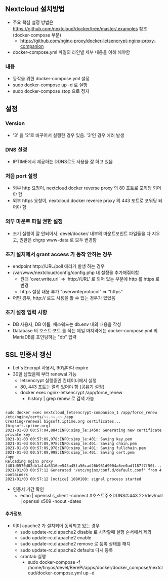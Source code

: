 ## Nextcloud 설치방법
- 주요 핵심 설정 방법은 https://github.com/nextcloud/docker/tree/master/.examples 참조 (docker-compose 부분)
  - https://github.com/nginx-proxy/docker-letsencrypt-nginx-proxy-companion
- docker-compose.yml 파일의 라인별 세부 내용을 이해 해야함
### 내용
- 동작을 위한 docker-compose.yml 설정
- sudo docker-compose up -d 로 실행
- sudo docker-compose stop 으로 정지
## 설정
### Version
- '3' 을 '2'로 바꾸어서 실행한 경우 있음. '3'인 경우 에러 발생
### DNS 설정
- IPTIME에서 제공하는 DDNS로도 사용을 잘 하고 있음
### 처음 port 설정
- 외부 http 요청이, nextcloud docker reverse proxy 의 80 포트로 포워딩 되어야 함
- 외부 https 요청이, nextcloud docker reverse proxy 의 443 포트로 포워딩 되어야 함
### 외부 마운트 파일 권한 설정
- 초기 실행이 잘 안되어서, devel/docker/ 내부의 마운트포인트 파일들을 다 지우고, 권한은 chgrp www-data 로 모두 변경함 
### 초기 설치에서 grant access 가 동작  안하는 경우 
- endpoint http://URL/poll 에러가 발생 하는 경우
- /var/www/nextcloud/config/config.php 내 설정을 추가해줘야함
  - 원래 'over.write.url' => 'http://URL' 로 되어 있는 부분에 http 를 https 로 변경
  - https 설정 내용 추가 "overwriteprotocol" => "https"
- 어떤 경우, http:// 로도 사용을 할 수 있는 경우가 있었음 
### 초기 설정 입력 사항
- DB 사용자, DB 이름, 패스워드는 db.env 내의 내용을 작성
- Database 의 호스트:포트 를 적는 제일 마지막에는 docker-compose.yml 의 MariaDB를 포인팅하는 "db" 입력 

## SSL 인증서 갱신
- Let's Encrypt 사용시, 90일마다 expire
- 30일 남았을때 부터 renewal 가능
  - letsencrypt 실행중인 컨테이너에서 실행
  - 80, 443 포트는 열려 있어야 함 (공유기 설정)
  - docker exec nginx-letsencrypt /app/force_renew
    - history | grep renew 로 검색 가능 
<code>
sudo docker exec nextcloud_letsencrypt-companion_1 /app/force_renew
/etc/nginx/certs/~~.~~.~~ /app
Creating/renewal bigsoft.iptime.org certificates... (bigsoft.iptime.org)
2021-01-03 00:57:04,884:INFO:simp_le:1450: Generating new certificate private key
2021-01-03 00:57:09,978:INFO:simp_le:401: Saving key.pem
2021-01-03 00:57:09,978:INFO:simp_le:401: Saving chain.pem
2021-01-03 00:57:09,978:INFO:simp_le:401: Saving fullchain.pem
2021-01-03 00:57:09,998:INFO:simp_le:401: Saving cert.pem
/app
Reloading nginx proxy (481d0570d02db1a14a6316ee543a45fa56cad26b961d9004a6ee0ad1187f7f50)...
2021/01/03 00:57:12 Generated '/etc/nginx/conf.d/default.conf' from 4 containers
2021/01/03 00:57:12 [notice] 108#108: signal process started  
</code>
    
    
  - 인증서 기간 확인
    - echo | openssl s_client -connect #호스트주소DDNS#:443 2>/dev/null | openssl x509 -noout -dates

#### 추가정보
- 이미 apache2 가 설치되어 동작되고 있는 경우
  - sudo update-rc.d apache2 disable 로 시작할때 실행 순서에서 제외
  - sudo update-rc.d apache2 enable 
  - sudo update-rc.d apache2 remove 로 등록 상태를 해지
  - sudo update-rc.d apache2 defaults 다시 등록
  - crontab 실행
    - sudo docker-compose -f /home/tinyos/devel/BerePi/apps/docker/docker_compose/nextcloud/docker-compose.yml up -d
